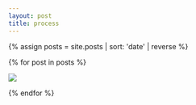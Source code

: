 ```yaml
---
layout: post
title: process
---
```


{% assign posts = site.posts | sort: 'date' | reverse %}

  {% for post in posts %}
  <div class="">
    <img src="{{post.img}}"/>
  </div>

  {% endfor %}
